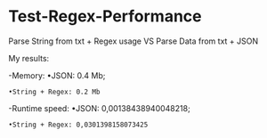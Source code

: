 # Test-Regex-Performance

Parse String from txt + Regex usage VS Parse Data from txt + JSON

My results:

  -Memory:
    •JSON: 0.4 Mb;

    •String + Regex: 0.2 Mb

  -Runtime speed:
    •JSON: 0,00138438940048218;

    •String + Regex: 0,0301398158073425
